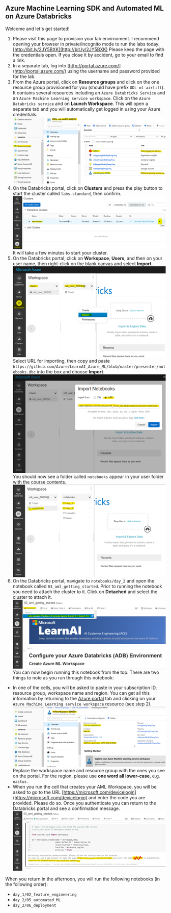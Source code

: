 
## Azure Machine Learning SDK and Automated ML on Azure Databricks

Welcome and let's get started!

1) Please visit this page to provision your lab envirnoment. I recommend opening your browser in private/incognito mode to run the labs today.
[http://bit.ly/2JY5BXK](http://bit.ly/2JY5BXK)
Please keep the page with the credentials open. If you close it by accident, go to your email to find a link.
2) In a separate tab, log into [http://portal.azure.com/](http://portal.azure.com/) using the username and password provided for the lab.
3) From the Azure portal, click on **Resource groups** and click on the one resource group provisioned for you (should have prefix `ODL-ml-airlift`). It contains several resources including an `Azure Databricks Service` and an `Azure Machine Learning service workspace`. Click on the `Azure Databricks service` and on **Launch Workspace**. This will open a separate tab and you will automatically get logged in using your Azure credentials.
![portal-resources.png](../images/portal-resources.png "Resources provisioned on the portal")
4) On the Databricks portal, click on **Clusters** and press the play button to start the cluster called `labs-standard`, then confirm. 
![databricks-start-cluster.png](../images/databricks-start-cluster.png "Start your cluster")
It will take a few minutes to start your cluster.
5) On the Databricks portal, click on **Workspace**, **Users**, and then on your user name, then right-click on the blank canvas and select **Import**.
![databricks-import-notebooks.png](../images/databricks-import-notebooks.png "Importing the notebooks")
Select URL for importing, then copy and paste `https://github.com/Azure/LearnAI_Azure_ML/blob/master/presenter/notebooks.dbc` into the box and choose **Import**.
![import-notebooks-url.png](../images/import-notebooks-url.png "Enter the URL to import notebooks")
You should now see a folder called `notebooks` appear in your user folder with the course contents.
![notebooks-folder-structure.png](../images/notebooks-folder-structure.png "Course content in Databricks workspace")
6) On the Databricks portal, navigate to `notebooks/day_2` and open the notebook called `03_aml_getting_started`. Prior to running the notebook you need to attach the cluster to it. Click on **Detached** and select the cluster to attach it.
![attach-cluster-to-notebook.png](../images/attach-cluster-to-notebook.png "Attach a cluster to your notebook")
You can now begin running this notebook from the top. There are two things to note as you run through this notebook:
  - In one of the cells, you will be asked to paste in your subscription ID, resource group, workspace name and region. You can get all this information by returning to the [Azure portal](http://portal.azure.com/) tab and clicking on your `Azure Machine Learning service workspace` resource (see step 2).
  ![aml-workspace-on-portal.png](../images/aml-workspace-on-portal.png "Attach a cluster to your notebook")
  Replace the workspace name and resource group with the ones you see on the portal. For the region, please use **one word all lower-case**, e.g. `eastus`.
  - When you run the cell that creates your AML Workspace, you will be asked to go to the URL [https://microsoft.com/devicelogin](https://microsoft.com/devicelogin) and enter the code you are provided. Please do so. Once you authenticate you can return to the Databricks portal and see a confirmation message.
  ![interactive-authentication.png](../images/interactive-authentication.png "Authenticate interactively to create workspace")

When you return in the afternoon, you will run the following notebooks (in the following order):
- `day_1/02_feature_engineering`
- `day_2/05_automated_ML`
- `day_2/06_deployment`
